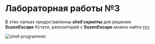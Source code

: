 # Лабораторная работы №3 #

В этих папках предоставленны ***shell скрипты*** для решения **SuzenEscape**
Кстати, репозиторий с **SuzenEscape** можно найти [тут](https://github.com/bykvaadm/SuzenEscape).

![shell programmer](https://cdn.devdojo.com/posts/images/June2019/executing-bash-script-on-multiple-remote-server.jpg?auto=compress&w=960&dpr=2)
